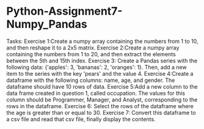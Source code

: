 # Python-Assignment7-Numpy_Pandas
Tasks:
Exercise 1:Create a numpy array containing the numbers from 1 to 10, and then reshape it to a 2x5 matrix.
Exercise 2:Create a numpy array containing the numbers from 1 to 20, and then extract the elements between the 5th and 15th index.
Exercise 3: Create a Pandas series with the following data: {'apples': 3, 'bananas': 2, 'oranges': 1}. Then, add a new item to the series with the key 'pears' and the value 4.
Exercise 4:Create a dataframe with the following columns: name, age, and gender. The dataframe should have 10 rows of data.
Exercise 5:Add a new column to the data frame created in question 1, called occupation. The values for this column should be Programmer, Manager, and Analyst, corresponding to the rows in the dataframe.
Exercise 6: Select the rows of the dataframe where the age is greater than or equal to 30.
Exercise 7: Convert this dataframe to a csv file and read that csv file, finally display the contents.

